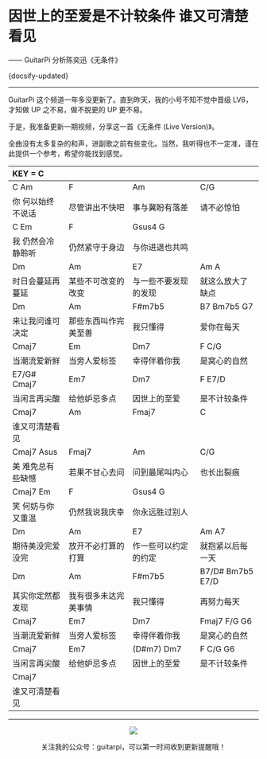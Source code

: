 # 因世上的至爱是不计较条件 谁又可清楚看见

—— GuitarPi 分析陈奕迅《无条件》

{docsify-updated}

---

GuitarPi 这个频道一年多没更新了。直到昨天，我的小号不知不觉中晋级 LV6，才知做 UP 之不易，做不脱更的 UP 更不易。

于是，我准备更新一期视频，分享这一首《无条件 (Live Version)》。

全曲没有太多复杂的和声，进副歌之前有些变化。当然，我听得也不一定准，谨在此提供一个参考，希望你能找到感觉。

| KEY = C           |                      |                      |                        |
| :----------------- | -------------------- | -------------------- | ---------------------- |
| C    Am           | F                    | Am                   | C/G                    |
| 你 何以始终不说话 | 尽管讲出不快吧       | 事与冀盼有落差       | 请不必惊怕             |
| C    Em           | F                    | Gsus4    G           |                        |
| 我 仍然会冷静聆听 | 仍然紧守于身边       | 与你进退也共鸣       |                        |
| Dm                | Am                   | E7                   | Am    A                |
| 时日会蔓延再蔓延  | 某些不可改变的改变   | 与一些不要发现的发现 | 就这么放大了缺点       |
| Dm                | Am                   | F#m7b5               | B7    Bm7b5    G7      |
| 来让我问谁可决定  | 那些东西叫作完美至善 | 我只懂得             | 爱你在每天             |
| Cmaj7             | Em                   | Dm7                  | F    C/G               |
| 当潮流爱新鲜      | 当旁人爱标签         | 幸得伴着你我         | 是窝心的自然           |
| E7/G#    Cmaj7    | Em7                  | Dm7                  | F    E7/D              |
| 当闲言再尖酸      | 给他妒忌多点         | 因世上的至爱         | 是不计较条件           |
| Cmaj7             | Am                   | Fmaj7                | C                      |
| 谁又可清楚看见    |                      |                      |                        |
| Cmaj7    Asus     | Fmaj7                | Am                   | C/G                    |
| 美 难免总有些缺憾 | 若果不甘心去问       | 问到最尾叫内心       | 也长出裂痕             |
| Cmaj7    Em       | F                    | Gsus4    G           |                        |
| 笑 何妨与你又重温 | 仍然我说我庆幸       | 你永远胜过别人       |                        |
| Dm                | Am                   | E7                   | Am    A7               |
| 期待美没完爱没完  | 放开不必打算的打算   | 作一些可以约定的约定 | 就抱紧以后每一天       |
| Dm                | Am                   | F#m7b5               | B7/D#    Bm7b5    E7/D |
| 其实你定然都发现  | 我有很多未达完美事情 | 我只懂得             | 再努力每天             |
| Cmaj7             | Em7                  | Dm7                  | Fmaj7    F/G    G6     |
| 当潮流爱新鲜      | 当旁人爱标签         | 幸得伴着你我         | 是窝心的自然           |
| Cmaj7             | Em7                  | (D#m7)    Dm7        | F    C/G    G6         |
| 当闲言再尖酸      | 给他妒忌多点         | 因世上的至爱         | 是不计较条件           |
| Cmaj7             |                      |                      |                        |
| 谁又可清楚看见    |                      |                      |                        |

---

<center>
<img src="https://ae01.alicdn.com/kf/H9895f02fc19d4932af71c0593d2e356d0.jpg"/>

关注我的公众号：guitarpi，可以第一时间收到更新提醒哦！
</center>

